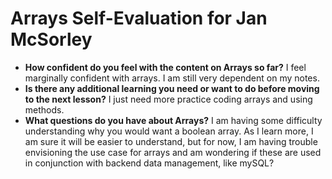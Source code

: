 # Arrays Self-Evaluation for Jan McSorley
- **How confident do you feel with the content on Arrays so far?** I feel marginally confident with arrays. I am still very dependent on my notes.
- **Is there any additional learning you need or want to do before moving to the next lesson?** I just need more practice coding arrays and using methods.
- **What questions do you have about Arrays?** I am having some difficulty understanding why you would want a boolean array. As I learn more, I am sure it will be easier to understand, but for now, I am having trouble envisioning the use case for arrays and am wondering if these are used in conjunction with backend data management, like mySQL?